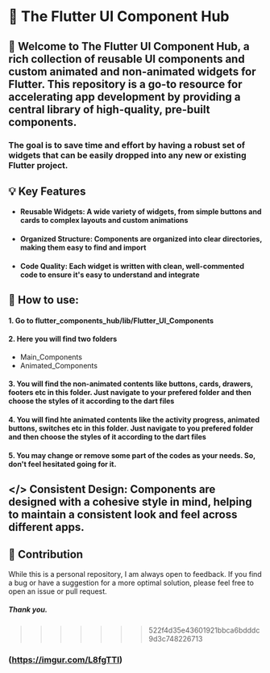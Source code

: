 # 📱 The Flutter UI Component Hub

## 👋 Welcome to The Flutter UI Component Hub, a rich collection of reusable UI components and custom animated and non-animated widgets for Flutter. This repository is a go-to resource for accelerating app development by providing a central library of high-quality, pre-built components.

### The goal is to save time and effort by having a robust set of widgets that can be easily dropped into any new or existing Flutter project.

## 💡 Key Features

- #### Reusable Widgets: A wide variety of widgets, from simple buttons and cards to complex layouts and custom animations

- #### Organized Structure: Components are organized into clear directories, making them easy to find and import

- #### Code Quality: Each widget is written with clean, well-commented code to ensure it's easy to understand and integrate<br>

## 📝 How to use:<br>
#### 1. Go to flutter_components_hub/lib/Flutter_UI_Components <br>
#### 2. Here you will find two folders<br>
-   Main_Components<br>
-   Animated_Components<br>
#### 3. You will find the non-animated contents like buttons, cards, drawers, footers etc in this folder. Just navigate to your prefered folder and then choose the styles of it according to the dart files<br>
#### 4. You will find hte animated contents like the activity progress, animated buttons, switches etc in this folder. Just navigate to you prefered folder and then choose the styles of it according to the dart files<br>
#### 5. You may change or remove some part of the codes as your needs. So, don't feel hesitated going for it.<br>

## </> Consistent Design: Components are designed with a cohesive style in mind, helping to maintain a consistent look and feel across different apps.<br>

## 🤝 Contribution

While this is a personal repository, I am always open to feedback. If you find a bug or have a suggestion for a more optimal solution, please feel free to open an issue or pull request.<br>

##### Thank you.

>>>>>>> 522f4d35e43601921bbca6bdddc9d3c748226713<br>
### (https://imgur.com/L8fgTTI)

